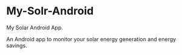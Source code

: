 # My-Solr-Android
My Solar Android App. 

An Android app to monitor your solar energy generation and energy savings.
